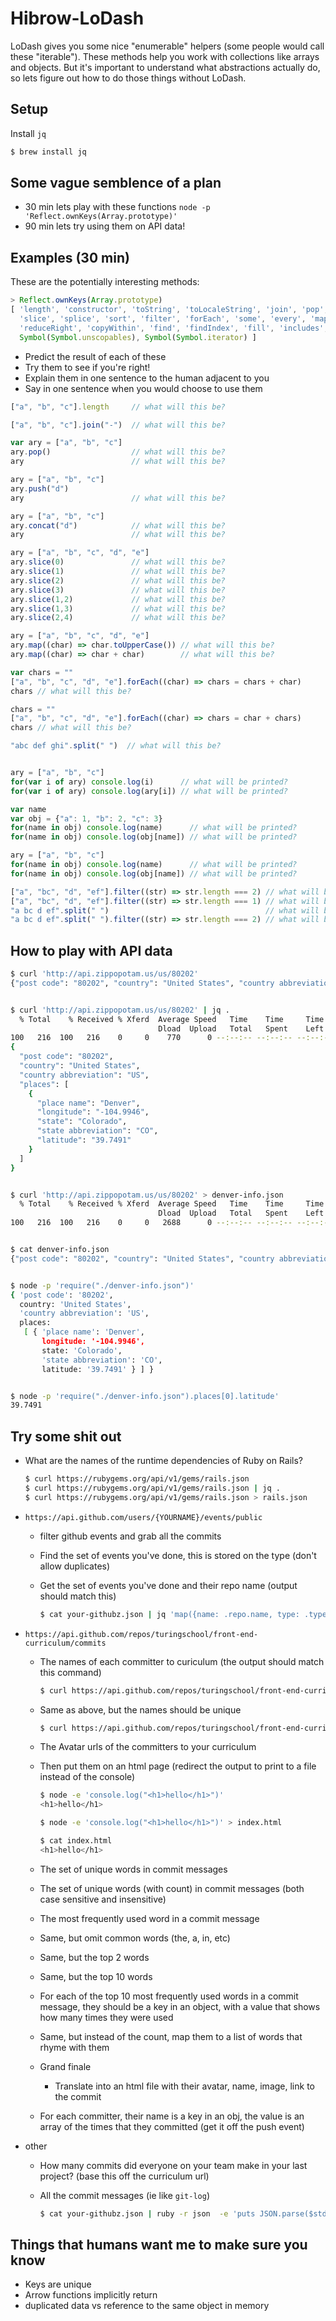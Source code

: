 Hibrow-LoDash
=============

LoDash gives you some nice "enumerable" helpers (some people would call these "iterable").
These methods help you work with collections like arrays and objects.
But it's important to understand what abstractions actually do,
so lets figure out how to do those things without LoDash.


Setup
-----

Install `jq`

```sh
$ brew install jq
```

Some vague semblence of a plan
------------------------------

* 30 min lets play with these functions
  `node -p 'Reflect.ownKeys(Array.prototype)'`
* 90 min lets try using them on API data!

Examples (30 min)
-----------------

These are the potentially interesting methods:

```javascript
> Reflect.ownKeys(Array.prototype)
[ 'length', 'constructor', 'toString', 'toLocaleString', 'join', 'pop', 'push', 'reverse', 'shift', 'unshift',
  'slice', 'splice', 'sort', 'filter', 'forEach', 'some', 'every', 'map', 'indexOf', 'lastIndexOf', 'reduce',
  'reduceRight', 'copyWithin', 'find', 'findIndex', 'fill', 'includes', 'entries', 'keys', 'concat',
  Symbol(Symbol.unscopables), Symbol(Symbol.iterator) ]
```

* Predict the result of each of these
* Try them to see if you're right!
* Explain them in one sentence to the human adjacent to you
* Say in one sentence when you would choose to use them

```javascript
["a", "b", "c"].length     // what will this be?

["a", "b", "c"].join("-")  // what will this be?

var ary = ["a", "b", "c"]
ary.pop()                  // what will this be?
ary                        // what will this be?

ary = ["a", "b", "c"]
ary.push("d")
ary                        // what will this be?

ary = ["a", "b", "c"]
ary.concat("d")            // what will this be?
ary                        // what will this be?

ary = ["a", "b", "c", "d", "e"]
ary.slice(0)               // what will this be?
ary.slice(1)               // what will this be?
ary.slice(2)               // what will this be?
ary.slice(3)               // what will this be?
ary.slice(1,2)             // what will this be?
ary.slice(1,3)             // what will this be?
ary.slice(2,4)             // what will this be?

ary = ["a", "b", "c", "d", "e"]
ary.map((char) => char.toUpperCase()) // what will this be?
ary.map((char) => char + char)        // what will this be?

var chars = ""
["a", "b", "c", "d", "e"].forEach((char) => chars = chars + char)
chars // what will this be?

chars = ""
["a", "b", "c", "d", "e"].forEach((char) => chars = char + chars)
chars // what will this be?

"abc def ghi".split(" ")  // what will this be?


ary = ["a", "b", "c"]
for(var i of ary) console.log(i)      // what will be printed?
for(var i of ary) console.log(ary[i]) // what will be printed?

var name
var obj = {"a": 1, "b": 2, "c": 3}
for(name in obj) console.log(name)      // what will be printed?
for(name in obj) console.log(obj[name]) // what will be printed?

ary = ["a", "b", "c"]
for(name in obj) console.log(name)      // what will be printed?
for(name in obj) console.log(obj[name]) // what will be printed?

["a", "bc", "d", "ef"].filter((str) => str.length === 2) // what will be printed?
["a", "bc", "d", "ef"].filter((str) => str.length === 1) // what will be printed?
"a bc d ef".split(" ")                                   // what will be printed?
"a bc d ef".split(" ").filter((str) => str.length === 2) // what will be printed?
```

How to play with API data
-------------------------

```sh
$ curl 'http://api.zippopotam.us/us/80202'
{"post code": "80202", "country": "United States", "country abbreviation": "US", "places": [{"place name": "Denver", "longitude": "-104.9946", "state": "Colorado", "state abbreviation": "CO", "latitude": "39.7491"}]}⏎                                       09:33 AM   ~/code/jsl/hibrow-lodash   master


$ curl 'http://api.zippopotam.us/us/80202' | jq .
  % Total    % Received % Xferd  Average Speed   Time    Time     Time  Current
                                 Dload  Upload   Total   Spent    Left  Speed
100   216  100   216    0     0    770      0 --:--:-- --:--:-- --:--:--   768
{
  "post code": "80202",
  "country": "United States",
  "country abbreviation": "US",
  "places": [
    {
      "place name": "Denver",
      "longitude": "-104.9946",
      "state": "Colorado",
      "state abbreviation": "CO",
      "latitude": "39.7491"
    }
  ]
}


$ curl 'http://api.zippopotam.us/us/80202' > denver-info.json
  % Total    % Received % Xferd  Average Speed   Time    Time     Time  Current
                                 Dload  Upload   Total   Spent    Left  Speed
100   216  100   216    0     0   2688      0 --:--:-- --:--:-- --:--:--  2700


$ cat denver-info.json
{"post code": "80202", "country": "United States", "country abbreviation": "US", "places": [{"place name": "Denver", "longitude": "-104.9946", "state": "Colorado", "state abbreviation": "CO", "latitude": "39.7491"}]}


$ node -p 'require("./denver-info.json")'
{ 'post code': '80202',
  country: 'United States',
  'country abbreviation': 'US',
  places:
   [ { 'place name': 'Denver',
       longitude: '-104.9946',
       state: 'Colorado',
       'state abbreviation': 'CO',
       latitude: '39.7491' } ] }


$ node -p 'require("./denver-info.json").places[0].latitude'
39.7491
```


Try some shit out
-----------------

* What are the names of the runtime dependencies of Ruby on Rails?

  ```sh
  $ curl https://rubygems.org/api/v1/gems/rails.json
  $ curl https://rubygems.org/api/v1/gems/rails.json | jq .
  $ curl https://rubygems.org/api/v1/gems/rails.json > rails.json
  ```
* `https://api.github.com/users/{YOURNAME}/events/public`
  * filter github events and grab all the commits
  * Find the set of events you've done, this is stored on the type (don't allow duplicates)
  * Get the set of events you've done and their repo name (output should match this)

    ```sh
    $ cat your-githubz.json | jq 'map({name: .repo.name, type: .type})'
    ```
* `https://api.github.com/repos/turingschool/front-end-curriculum/commits`
  * The names of each committer to curiculum (the output should match this command)

    ```sh
    $ curl https://api.github.com/repos/turingschool/front-end-curriculum/commits | jq 'map(.commit.author.name)'
    ```
  * Same as above, but the names should be unique

    ```sh
    $ curl https://api.github.com/repos/turingschool/front-end-curriculum/commits | jq 'map(.commit.author.name)[]' | tr -d '"' | sort -u
    ```
  * The Avatar urls of the committers to your curriculum
  * Then put them on an html page (redirect the output to print to a file instead of the console)

    ```sh
    $ node -e 'console.log("<h1>hello</h1>")'
    <h1>hello</h1>

    $ node -e 'console.log("<h1>hello</h1>")' > index.html

    $ cat index.html
    <h1>hello</h1>
    ```
  * The set of unique words in commit messages
  * The set of unique words (with count) in commit messages (both case sensitive and insensitive)
  * The most frequently used word in a commit message
  * Same, but omit common words (the, a, in, etc)
  * Same, but the top 2 words
  * Same, but the top 10 words
  * For each of the top 10 most frequently used words in a commit message, they should be a key in an object, with a value that shows how many times they were used
  * Same, but instead of the count, map them to a list of words that rhyme with them
  * Grand finale
    * Translate into an html file with their avatar, name, image, link to the commit
  * For each committer, their name is a key in an obj, the value is an array of the times that they committed (get it off the push event)
* other
  * How many commits did everyone on your team make in your last project? (base this off the curriculum url)
  * All the commit messages (ie like `git-log`)

    ```sh
    $ cat your-githubz.json | ruby -r json  -e 'puts JSON.parse($stdin.read).select { |e| e["type"] == "PushEvent" }.flat_map { |e| e["payload"]["commits"] }.map { |e| e["message"] }.to_json' |  jq .`
    ```

Things that humans want me to make sure you know
------------------------------------------------

* Keys are unique
* Arrow functions implicitly return
* duplicated data vs reference to the same object in memory
